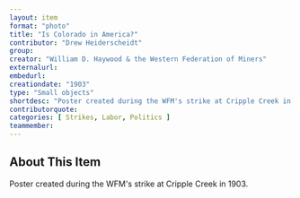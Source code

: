 ```yaml
---
layout: item
format: "photo"
title: "Is Colorado in America?"
contributor: "Drew Heiderscheidt"
group: 
creator: "William D. Haywood & the Western Federation of Miners"
externalurl: 
embedurl: 
creationdate: "1903"
type: "Small objects"
shortdesc: "Poster created during the WFM's strike at Cripple Creek in 1903"
contributorquote: 
categories: [ Strikes, Labor, Politics ]
teammember: 
---
```


## About This Item

Poster created during the WFM's strike at Cripple Creek in 1903.
